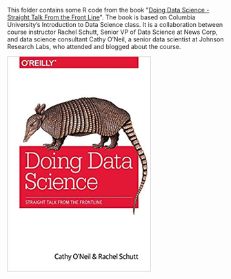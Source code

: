 This folder contains some R code from the book "[Doing Data Science - Straight Talk From the Front Line](https://www.amazon.com/Doing-Data-Science-Straight-Frontline/dp/1449358659)". The book is based on Columbia University’s Introduction to Data Science class. It is a collaboration between course instructor Rachel Schutt, Senior VP of Data Science at News Corp, and data science consultant Cathy O’Neil, a senior data scientist at Johnson Research Labs, who attended and blogged about the course.

![cover](cover.jpg)
